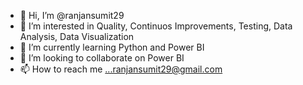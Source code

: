 - 👋 Hi, I’m @ranjansumit29
- 👀 I’m interested in Quality, Continuos Improvements, Testing, Data Analysis, Data Visualization
- 🌱 I’m currently learning Python and Power BI
- 💞️ I’m looking to collaborate on Power BI
- 📫 How to reach me ...ranjansumit29@gmail.com

<!---
ranjansumit29/ranjansumit29 is a ✨ special ✨ repository because its `README.md` (this file) appears on your GitHub profile.
You can click the Preview link to take a look at your changes.
--->
